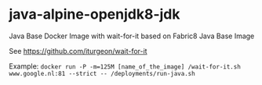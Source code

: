 # java-alpine-openjdk8-jdk
Java Base Docker Image with wait-for-it based on Fabric8 Java Base Image

See https://github.com/iturgeon/wait-for-it

Example: ``docker run -P -m=125M [name_of_the_image] /wait-for-it.sh www.google.nl:81 --strict -- /deployments/run-java.sh``
